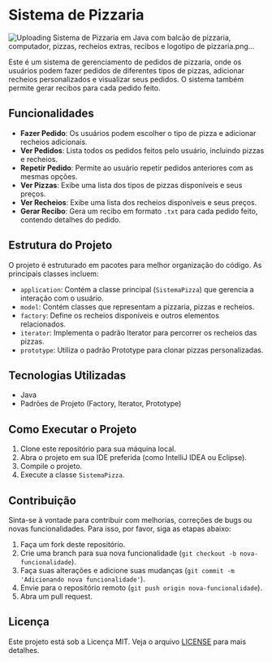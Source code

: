 # Sistema de Pizzaria

![Uploading Sistema de Pizzaria em Java com balcão de pizzaria, computador, pizzas, recheios extras, recibos e logotipo de pizzaria.png…]()

Este é um sistema de gerenciamento de pedidos de pizzaria, onde os usuários podem fazer pedidos de diferentes tipos de pizzas, adicionar recheios personalizados e visualizar seus pedidos. O sistema também permite gerar recibos para cada pedido feito.

## Funcionalidades

- **Fazer Pedido**: Os usuários podem escolher o tipo de pizza e adicionar recheios adicionais.
- **Ver Pedidos**: Lista todos os pedidos feitos pelo usuário, incluindo pizzas e recheios.
- **Repetir Pedido**: Permite ao usuário repetir pedidos anteriores com as mesmas opções.
- **Ver Pizzas**: Exibe uma lista dos tipos de pizzas disponíveis e seus preços.
- **Ver Recheios**: Exibe uma lista dos recheios disponíveis e seus preços.
- **Gerar Recibo**: Gera um recibo em formato `.txt` para cada pedido feito, contendo detalhes do pedido.

## Estrutura do Projeto

O projeto é estruturado em pacotes para melhor organização do código. As principais classes incluem:

- `application`: Contém a classe principal (`SistemaPizza`) que gerencia a interação com o usuário.
- `model`: Contém classes que representam a pizzaria, pizzas e recheios.
- `factory`: Define os recheios disponíveis e outros elementos relacionados.
- `iterator`: Implementa o padrão Iterator para percorrer os recheios das pizzas.
- `prototype`: Utiliza o padrão Prototype para clonar pizzas personalizadas.

## Tecnologias Utilizadas

- Java
- Padrões de Projeto (Factory, Iterator, Prototype)

## Como Executar o Projeto

1. Clone este repositório para sua máquina local.
2. Abra o projeto em sua IDE preferida (como IntelliJ IDEA ou Eclipse).
3. Compile o projeto.
4. Execute a classe `SistemaPizza`.

## Contribuição

Sinta-se à vontade para contribuir com melhorias, correções de bugs ou novas funcionalidades. Para isso, por favor, siga as etapas abaixo:

1. Faça um fork deste repositório.
2. Crie uma branch para sua nova funcionalidade (`git checkout -b nova-funcionalidade`).
3. Faça suas alterações e adicione suas mudanças (`git commit -m 'Adicionando nova funcionalidade'`).
4. Envie para o repositório remoto (`git push origin nova-funcionalidade`).
5. Abra um pull request.

## Licença

Este projeto está sob a Licença MIT. Veja o arquivo [LICENSE](LICENSE) para mais detalhes.


